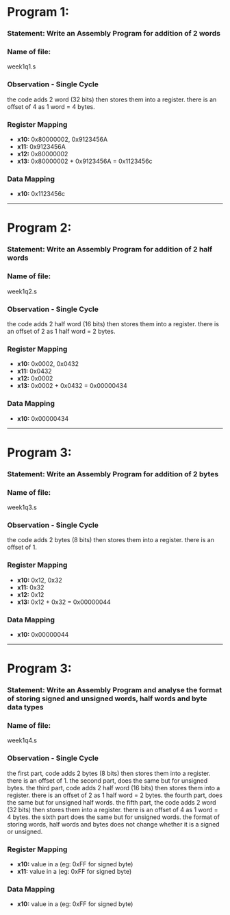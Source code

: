 # Program 1: 
### Statement: Write an Assembly Program for addition of 2 words

### Name of file:
week1q1.s

### Observation - Single Cycle
the code adds 2 word (32 bits) then stores them into a register. there is an offset of 4 as 1 word = 4 bytes.
 
### Register Mapping
- **x10:** 0x80000002, 0x9123456A
- **x11:** 0x9123456A
- **x12:** 0x80000002
- **x13:** 0x80000002 + 0x9123456A = 0x1123456c

### Data Mapping
- **x10:** 0x1123456c

-----------

# Program 2: 
### Statement: Write an Assembly Program for addition of 2 half words

### Name of file:
week1q2.s

### Observation - Single Cycle
the code adds 2 half word (16 bits) then stores them into a register. there is an offset of 2 as 1 half word = 2 bytes.
 
### Register Mapping
- **x10:** 0x0002, 0x0432
- **x11:** 0x0432
- **x12:** 0x0002
- **x13:** 0x0002 + 0x0432 = 0x00000434

### Data Mapping
- **x10:** 0x00000434

---------

# Program 3: 
### Statement: Write an Assembly Program for addition of 2 bytes

### Name of file:
week1q3.s

### Observation - Single Cycle
the code adds 2 bytes (8 bits) then stores them into a register. there is an offset of 1.
 
### Register Mapping
- **x10:** 0x12, 0x32
- **x11:** 0x32
- **x12:** 0x12
- **x13:** 0x12 + 0x32 = 0x00000044

### Data Mapping
- **x10:** 0x00000044

---------

# Program 3: 
### Statement: Write an Assembly Program and analyse the format of storing signed and unsigned words, half words and byte data types

### Name of file:
week1q4.s

### Observation - Single Cycle
the first part, code adds 2 bytes (8 bits) then stores them into a register. there is an offset of 1.
the second part, does the same but for unsigned bytes.
the third part, code adds 2 half word (16 bits) then stores them into a register. there is an offset of 2 as 1 half word = 2 bytes.
the fourth part, does the same but for unsigned half words.
the fifth part, the code adds 2 word (32 bits) then stores them into a register. there is an offset of 4 as 1 word = 4 bytes.
the sixth part does the same but for unsigned words.
the format of storing words, half words and bytes does not change whether it is a signed or unsigned.
 
### Register Mapping
- **x10:** value in a (eg: 0xFF for signed byte)
- **x11:** value in a (eg: 0xFF for signed byte)

### Data Mapping
- **x10:** value in a (eg: 0xFF for signed byte)
